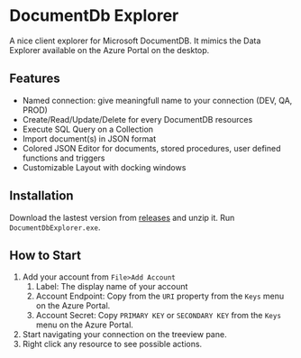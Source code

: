 # DocumentDb Explorer

A nice client explorer for Microsoft DocumentDB.
It mimics the Data Explorer available on the Azure Portal on the desktop.

## [](#features)Features

- Named connection: give meaningfull name to your connection (DEV, QA, PROD)
- Create/Read/Update/Delete for every DocumentDB resources
- Execute SQL Query on a Collection
- Import document(s) in JSON format
- Colored JSON Editor for documents, stored procedures, user defined functions and triggers
- Customizable Layout with docking windows

## [](#installation)Installation

Download the lastest version from [releases](https://github.com/sachabruttin/DocumentDbExplorer/releases) and unzip it. Run `DocumentDbExplorer.exe`.

## [](#how-to-start)How to Start

1. Add your account from `File>Add Account`
   1. Label: The display name of your account
   2. Account Endpoint: Copy from the `URI` property from the `Keys` menu on the Azure Portal.
   3. Account Secret: Copy `PRIMARY KEY` or `SECONDARY KEY` from the `Keys` menu on the Azure Portal.
2. Start navigating your connection on the treeview pane.
3. Right click any resource to see possible actions. 

